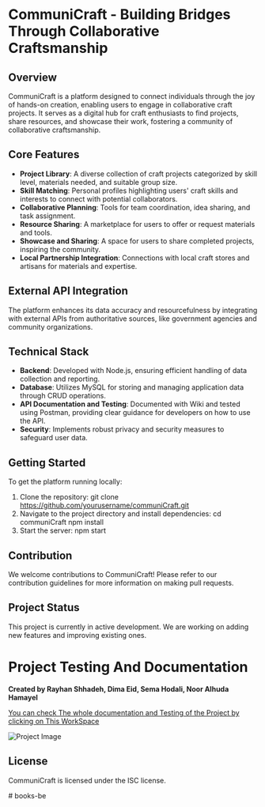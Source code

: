 # CommuniCraft - Building Bridges Through Collaborative Craftsmanship

## Overview

CommuniCraft is a platform designed to connect individuals through the joy of hands-on creation, enabling users to engage in collaborative craft projects. It serves as a digital hub for craft enthusiasts to find projects, share resources, and showcase their work, fostering a community of collaborative craftsmanship.

## Core Features

- **Project Library**: A diverse collection of craft projects categorized by skill level, materials needed, and suitable group size.
- **Skill Matching**: Personal profiles highlighting users' craft skills and interests to connect with potential collaborators.
- **Collaborative Planning**: Tools for team coordination, idea sharing, and task assignment.
- **Resource Sharing**: A marketplace for users to offer or request materials and tools.
- **Showcase and Sharing**: A space for users to share completed projects, inspiring the community.
- **Local Partnership Integration**: Connections with local craft stores and artisans for materials and expertise.

## External API Integration

The platform enhances its data accuracy and resourcefulness by integrating with external APIs from authoritative sources, like government agencies and community organizations.

## Technical Stack

- **Backend**: Developed with Node.js, ensuring efficient handling of data collection and reporting.
- **Database**: Utilizes MySQL for storing and managing application data through CRUD operations.
- **API Documentation and Testing**: Documented with Wiki and tested using Postman, providing clear guidance for developers on how to use the API.
- **Security**: Implements robust privacy and security measures to safeguard user data.

## Getting Started

To get the platform running locally:

1. Clone the repository:
   git clone https://github.com/yourusername/communiCraft.git
2. Navigate to the project directory and install dependencies:
   cd communiCraft
   npm install
3. Start the server:
   npm start


## Contribution

We welcome contributions to CommuniCraft! Please refer to our contribution guidelines for more information on making pull requests.

## Project Status

This project is currently in active development. We are working on adding new features and improving existing ones.

# Project Testing And Documentation

**Created by Rayhan Shhadeh, Dima Eid, Sema Hodali, Noor Alhuda Hamayel**

[You can check The whole documentation and Testing of the Project by clicking on This WorkSpace](https://bold-water-398647.postman.co/workspace/4030a105-54e3-4e0f-8e55-157609496ca7)

![Project Image](https://images.pexels.com/photos/301703/pexels-photo-301703.jpeg?auto=compress&cs=tinysrgb&w=1260&h=750&dpr=2)

## License

CommuniCraft is licensed under the ISC license. 

     
#   b o o k s - b e  
 